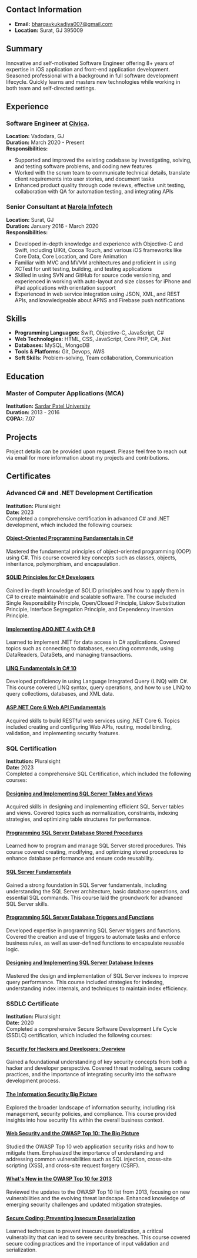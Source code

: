 ## Contact Information
- **Email:** [bhargavkukadiya007@gmail.com](mailto:bhargavkukadiya007@gmail.com)
- **Location:** Surat, GJ 395009

## Summary
Innovative and self-motivated Software Engineer offering 8+ years of expertise in iOS application and front-end application development. Seasoned professional with a background in full software development lifecycle. Quickly learns and masters new technologies while working in both team and self-directed settings.

## Experience
### Software Engineer at [Civica](https://www.civica.com/en-in/).
**Location:** Vadodara, GJ  
**Duration:** March 2020 - Present  
**Responsibilities:**
- Supported and improved the existing codebase by investigating, solving, and testing software problems, and coding new features
- Worked with the scrum team to communicate technical details, translate client requirements into user stories, and document tasks
- Enhanced product quality through code reviews, effective unit testing, collaboration with QA for automation testing, and integrating APIs

### Senior Consultant at [Narola Infotech](https://www.narolainfotech.com/)
**Location:** Surat, GJ  
**Duration:** January 2016 - March 2020  
**Responsibilities:**
- Developed in-depth knowledge and experience with Objective-C and Swift, including UIKit, Cocoa Touch, and various iOS frameworks like Core Data, Core Location, and Core Animation
- Familiar with MVC and MVVM architectures and proficient in using XCTest for unit testing, building, and testing applications
- Skilled in using SVN and GitHub for source code versioning, and experienced in working with auto-layout and size classes for iPhone and iPad applications with orientation support
- Experienced in web service integration using JSON, XML, and REST APIs, and knowledgeable about APNS and Firebase push notifications

## Skills
- **Programming Languages:** Swift, Objective-C, JavaScript, C#
- **Web Technologies:** HTML, CSS, JavaScript, Core PHP, C#, .Net
- **Databases:** MySQL, MongoDB
- **Tools & Platforms:** Git, Devops, AWS
- **Soft Skills:** Problem-solving, Team collaboration, Communication

## Education
### Master of Computer Applications (MCA)
**Institution:** [Sardar Patel University](https://www.universityoftechnology.edu)  
**Duration:** 2013 - 2016  
**CGPA:**: 7.07

## Projects
Project details can be provided upon request. Please feel free to reach out via email for more information about my projects and contributions.

## Certificates
### Advanced C# and .NET Development Certification
**Institution:** Pluralsight  
**Date:** 2023  
Completed a comprehensive certification in advanced C# and .NET development, which included the following courses:
#### [Object-Oriented Programming Fundamentals in C#](https://app.pluralsight.com/library/courses/object-oriented-programming-fundamentals-csharp/table-of-contents)
Mastered the fundamental principles of object-oriented programming (OOP) using C#. This course covered key concepts such as classes, objects, inheritance, polymorphism, and encapsulation.
#### [SOLID Principles for C# Developers](https://app.pluralsight.com/library/courses/csharp-solid-principles/table-of-contents)
Gained in-depth knowledge of SOLID principles and how to apply them in C# to create maintainable and scalable software. The course included Single Responsibility Principle, Open/Closed Principle, Liskov Substitution Principle, Interface Segregation Principle, and Dependency Inversion Principle.
#### [Implementing ADO.NET 4 with C# 8](https://app.pluralsight.com/library/courses/csharp-ado-dotnet-fundamentals/table-of-contents)
Learned to implement .NET for data access in C# applications. Covered topics such as connecting to databases, executing commands, using DataReaders, DataSets, and managing transactions.
#### [LINQ Fundamentals in C# 10](https://app.pluralsight.com/library/courses/linq-fundamentals-csharp-10/table-of-contents)
Developed proficiency in using Language Integrated Query (LINQ) with C#. This course covered LINQ syntax, query operations, and how to use LINQ to query collections, databases, and XML data.
#### [ASP.NET Core 6 Web API Fundamentals](https://app.pluralsight.com/library/courses/asp-dot-net-core-6-web-api-fundamentals/table-of-contents)
Acquired skills to build RESTful web services using ,NET Core 6. Topics included creating and configuring Web APIs, routing, model binding, validation, and implementing security features.

### SQL Certification
**Institution:** Pluralsight  
**Date:** 2023  
Completed a comprehensive SQL Certification, which included the following courses:
#### [Designing and Implementing SQL Server Tables and Views](https://app.pluralsight.com/library/courses/sqlserver-tables-view-designing-implementing/table-of-contents)
Acquired skills in designing and implementing efficient SQL Server tables and views. Covered topics such as normalization, constraints, indexing strategies, and optimizing table structures for performance.
#### [Programming SQL Server Database Stored Procedures](https://app.pluralsight.com/library/courses/sql-server-database-programming-stored-procedures/table-of-contents)
Learned how to program and manage SQL Server stored procedures. This course covered creating, modifying, and optimizing stored procedures to enhance database performance and ensure code reusability.
#### [SQL Server Fundamentals](https://app.pluralsight.com/library/courses/sql-server-fundamentals/table-of-contents)
Gained a strong foundation in SQL Server fundamentals, including understanding the SQL Server architecture, basic database operations, and essential SQL commands. This course laid the groundwork for advanced SQL Server skills.
#### [Programming SQL Server Database Triggers and Functions](https://app.pluralsight.com/library/courses/program-sql-server-triggers-functions/table-of-contents)
Developed expertise in programming SQL Server triggers and functions. Covered the creation and use of triggers to automate tasks and enforce business rules, as well as user-defined functions to encapsulate reusable logic.
#### [Designing and Implementing SQL Server Database Indexes](https://app.pluralsight.com/library/courses/design-build-sql-server-indexes/table-of-contents)
Mastered the design and implementation of SQL Server indexes to improve query performance. This course included strategies for indexing, understanding index internals, and techniques to maintain index efficiency.

### SSDLC Certificate
**Institution:** Pluralsight  
**Date:** 2020  
Completed a comprehensive Secure Software Development Life Cycle (SSDLC) certification, which included the following courses:
#### [Security for Hackers and Developers: Overview](https://app.pluralsight.com/library/courses/security-hackers-developers/table-of-contents)
Gained a foundational understanding of key security concepts from both a hacker and developer perspective. Covered threat modeling, secure coding practices, and the importance of integrating security into the software development process.
#### [The Information Security Big Picture](https://app.pluralsight.com/library/courses/information-security-big-picture/table-of-contents)
Explored the broader landscape of information security, including risk management, security policies, and compliance. This course provided insights into how security fits within the overall business context.
#### [Web Security and the OWASP Top 10: The Big Picture](https://app.pluralsight.com/library/courses/web-security-owasp-top10-big-picture/table-of-contents)
Studied the OWASP Top 10 web application security risks and how to mitigate them. Emphasized the importance of understanding and addressing common vulnerabilities such as SQL injection, cross-site scripting (XSS), and cross-site request forgery (CSRF).
#### [What's New in the OWASP Top 10 for 2013](https://app.pluralsight.com/library/courses/owasp-top-10-whats-new-2013/table-of-contents)
Reviewed the updates to the OWASP Top 10 list from 2013, focusing on new vulnerabilities and the evolving threat landscape. Enhanced knowledge of emerging security challenges and updated mitigation strategies.
#### [Secure Coding: Preventing Insecure Deserialization](https://app.pluralsight.com/library/courses/secure-coding-insecure-deserialization-preventing/table-of-contents)
Learned techniques to prevent insecure deserialization, a critical vulnerability that can lead to severe security breaches. This course covered secure coding practices and the importance of input validation and serialization.
